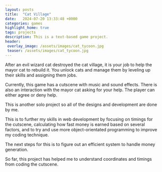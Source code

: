 ```yaml
---
layout: posts
title:  "Cat Village"
date:   2024-07-20 13:33:48 +0000
categories: games
highlight_home: true
tags: projects
description: This is a text-based game project.
header:
 overlay_image: /assets/images/cat_tycoon.jpg
 teaser: /assets/images/cat_tycoon.jpg
---
```


After an evil wizard cat destroyed the cat village, it is your job to help the mayor cat to rebuild it. You unlock cats and manage them by leveling up their skills and assigning them jobs.

Currently, this game has a cutscene with music and sound effects. There is also an interaction with the mayor cat asking for your help. The player can either agree or deny help.

This is another solo project so all of the designs and development are done by me. 

This is to further my skills in web development by focusing on timings for the cutscene, calculating how fast money is earned based on several factors, and to try and use more object-orientated programming to improve my coding technique.

The next steps for this is to figure out an efficient system to handle money generation. 

So far, this project has helped me to understand coordinates and timings from coding the cutscene. 